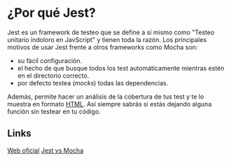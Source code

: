 # ¿Por qué Jest?
Jest es un framework de testeo que se define a sí mismo como "Testeo unitario indoloro en JavScript" y tienen toda la razón.
Los principales motivos de usar Jest frente a otros frameworks como Mocha son:
- su fácil configuración.
- el hecho de que busque todos los test automáticamente mientras estén en el directorio correcto.
- por defecto testea (*mocks*) todas las dependencias.

Además, permite hacer un análisis de la cobertura de tus test y te lo muestra en formato [HTML](docs/coverage/lcov-report/index.html). Así siempre sabrás si estás dejando alguna función sin testear en tu código.

## Links
[Web oficial](https://jestjs.io)
[Jest vs Mocha](https://andrew.codes/jest-vs-mocha-why-jest-wins/)